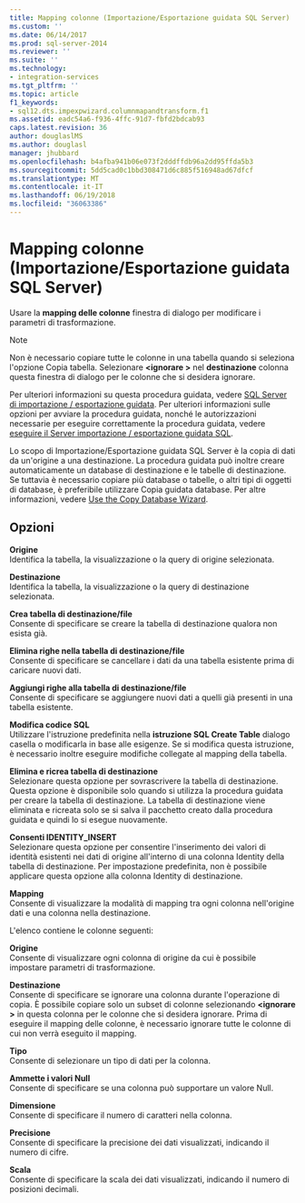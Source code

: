 ```yaml
---
title: Mapping colonne (Importazione/Esportazione guidata SQL Server) | Microsoft Docs
ms.custom: ''
ms.date: 06/14/2017
ms.prod: sql-server-2014
ms.reviewer: ''
ms.suite: ''
ms.technology:
- integration-services
ms.tgt_pltfrm: ''
ms.topic: article
f1_keywords:
- sql12.dts.impexpwizard.columnmapandtransform.f1
ms.assetid: eadc54a6-f936-4ffc-91d7-fbfd2bdcab93
caps.latest.revision: 36
author: douglaslMS
ms.author: douglasl
manager: jhubbard
ms.openlocfilehash: b4afba941b06e073f2dddffdb96a2dd95ffda5b3
ms.sourcegitcommit: 5dd5cad0c1bbd308471d6c885f516948ad67dfcf
ms.translationtype: MT
ms.contentlocale: it-IT
ms.lasthandoff: 06/19/2018
ms.locfileid: "36063386"
---
```

# <a name="column-mappings-sql-server-import-and-export-wizard"></a>Mapping colonne (Importazione/Esportazione guidata SQL Server)
  Usare la **mapping delle colonne** finestra di dialogo per modificare i parametri di trasformazione.  
  
> [!NOTE]  
>  Non è necessario copiare tutte le colonne in una tabella quando si seleziona l'opzione Copia tabella. Selezionare  **\<ignorare >** nel **destinazione** colonna questa finestra di dialogo per le colonne che si desidera ignorare.  
  
 Per ulteriori informazioni su questa procedura guidata, vedere [SQL Server di importazione / esportazione guidata](import-and-export-data-with-the-sql-server-import-and-export-wizard.md). Per ulteriori informazioni sulle opzioni per avviare la procedura guidata, nonché le autorizzazioni necessarie per eseguire correttamente la procedura guidata, vedere [eseguire il Server importazione / esportazione guidata SQL](start-the-sql-server-import-and-export-wizard.md).  
  
 Lo scopo di Importazione/Esportazione guidata SQL Server è la copia di dati da un'origine a una destinazione. La procedura guidata può inoltre creare automaticamente un database di destinazione e le tabelle di destinazione. Se tuttavia è necessario copiare più database o tabelle, o altri tipi di oggetti di database, è preferibile utilizzare Copia guidata database. Per altre informazioni, vedere [Use the Copy Database Wizard](../../relational-databases/databases/use-the-copy-database-wizard.md).  
  
## <a name="options"></a>Opzioni  
 **Origine**  
 Identifica la tabella, la visualizzazione o la query di origine selezionata.  
  
 **Destinazione**  
 Identifica la tabella, la visualizzazione o la query di destinazione selezionata.  
  
 **Crea tabella di destinazione/file**  
 Consente di specificare se creare la tabella di destinazione qualora non esista già.  
  
 **Elimina righe nella tabella di destinazione/file**  
 Consente di specificare se cancellare i dati da una tabella esistente prima di caricare nuovi dati.  
  
 **Aggiungi righe alla tabella di destinazione/file**  
 Consente di specificare se aggiungere nuovi dati a quelli già presenti in una tabella esistente.  
  
 **Modifica codice SQL**  
 Utilizzare l'istruzione predefinita nella **istruzione SQL Create Table** dialogo casella o modificarla in base alle esigenze. Se si modifica questa istruzione, è necessario inoltre eseguire modifiche collegate al mapping della tabella.  
  
 **Elimina e ricrea tabella di destinazione**  
 Selezionare questa opzione per sovrascrivere la tabella di destinazione. Questa opzione è disponibile solo quando si utilizza la procedura guidata per creare la tabella di destinazione. La tabella di destinazione viene eliminata e ricreata solo se si salva il pacchetto creato dalla procedura guidata e quindi lo si esegue nuovamente.  
  
 **Consenti IDENTITY_INSERT**  
 Selezionare questa opzione per consentire l'inserimento dei valori di identità esistenti nei dati di origine all'interno di una colonna Identity della tabella di destinazione. Per impostazione predefinita, non è possibile applicare questa opzione alla colonna Identity di destinazione.  
  
 **Mapping**  
 Consente di visualizzare la modalità di mapping tra ogni colonna nell'origine dati e una colonna nella destinazione.  
  
 L'elenco contiene le colonne seguenti:  
  
 **Origine**  
 Consente di visualizzare ogni colonna di origine da cui è possibile impostare parametri di trasformazione.  
  
 **Destinazione**  
 Consente di specificare se ignorare una colonna durante l'operazione di copia. È possibile copiare solo un subset di colonne selezionando  **\<ignorare >** in questa colonna per le colonne che si desidera ignorare. Prima di eseguire il mapping delle colonne, è necessario ignorare tutte le colonne di cui non verrà eseguito il mapping.  
  
 **Tipo**  
 Consente di selezionare un tipo di dati per la colonna.  
  
 **Ammette i valori Null**  
 Consente di specificare se una colonna può supportare un valore Null.  
  
 **Dimensione**  
 Consente di specificare il numero di caratteri nella colonna.  
  
 **Precisione**  
 Consente di specificare la precisione dei dati visualizzati, indicando il numero di cifre.  
  
 **Scala**  
 Consente di specificare la scala dei dati visualizzati, indicando il numero di posizioni decimali.  
  
  